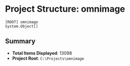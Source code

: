 ﻿# Project Structure: omnimage

``````
[ROOT] omnimage
System.Object[]
``````

## Summary

- **Total Items Displayed**: 13098
- **Project Root**: `C:\Projects\omnimage`

